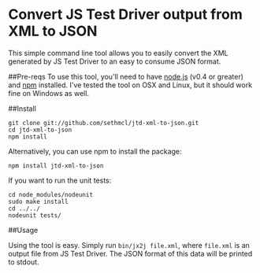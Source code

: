 # Convert JS Test Driver output from XML to JSON

This simple command line tool allows you to easily convert the XML generated by JS Test Driver to an easy to consume JSON format.

##Pre-reqs
To use this tool, you'll need to have [node.js][node] (v0.4 or greater) and [npm][] installed. I've tested the tool on OSX and Linux, but it should work fine on Windows as well.

[node]: http://nodejs.org/
[npm]: http://npmjs.org/

##Install

    git clone git://github.com/sethmcl/jtd-xml-to-json.git
    cd jtd-xml-to-json
    npm install

Alternatively, you can use npm to install the package:

    npm install jtd-xml-to-json

If you want to run the unit tests:

    cd node_modules/nodeunit
    sudo make install
    cd ../../
    nodeunit tests/

##Usage

Using the tool is easy. Simply run `bin/jx2j file.xml`, where `file.xml` is an output file from JS Test Driver. The JSON format of this data
will be printed to stdout.
